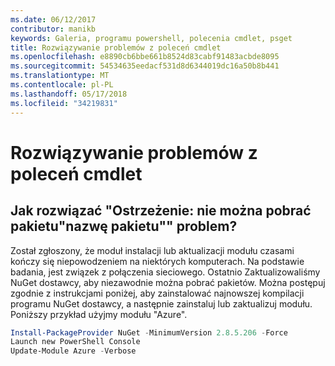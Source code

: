 ```yaml
---
ms.date: 06/12/2017
contributor: manikb
keywords: Galeria, programu powershell, polecenia cmdlet, psget
title: Rozwiązywanie problemów z poleceń cmdlet
ms.openlocfilehash: e8890cb6bbe661b8524d83cabf91483acbde8095
ms.sourcegitcommit: 54534635eedacf531d8d6344019dc16a50b8b441
ms.translationtype: MT
ms.contentlocale: pl-PL
ms.lasthandoff: 05/17/2018
ms.locfileid: "34219831"
---
```

# <a name="troubleshooting-cmdlets"></a>Rozwiązywanie problemów z poleceń cmdlet

## <a name="how-to-resolve-warning-package-your-package-name-failed-to-download-issue"></a>Jak rozwiązać "Ostrzeżenie: nie można pobrać pakietu"nazwę pakietu"" problem?

Został zgłoszony, że moduł instalacji lub aktualizacji modułu czasami kończy się niepowodzeniem na niektórych komputerach.
Na podstawie badania, jest związek z połączenia sieciowego.
Ostatnio Zaktualizowaliśmy NuGet dostawcy, aby niezawodnie można pobrać pakietów.
Można postępuj zgodnie z instrukcjami poniżej, aby zainstalować najnowszej kompilacji programu NuGet dostawcy, a następnie zainstaluj lub zaktualizuj modułu.
Poniższy przykład użyjmy modułu "Azure".

```powershell
Install-PackageProvider NuGet -MinimumVersion 2.8.5.206 -Force
Launch new PowerShell Console
Update-Module Azure -Verbose
```